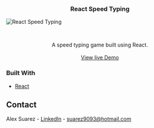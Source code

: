 
 <h3 align="center">React Speed Typing</h3>
 
![React Speed Typing](gif/demo.gif)

<!-- PROJECT LOGO -->
<br />
<p align="center">
  
  </a>
  <p align="center">
    A speed typing game built using React.
    <br />
    <br />
    <a href="https://suarez9093.github.io/reactSpeedTyingGame/">View live Demo</a>
  </p>
</p>

### Built With
* [React](https://reactjs.org/)


<!-- CONTACT -->
## Contact

Alex Suarez - [LinkedIn](https://www.linkedin.com/in/alexsuarez9093/) - suarez9093@hotmail.com
